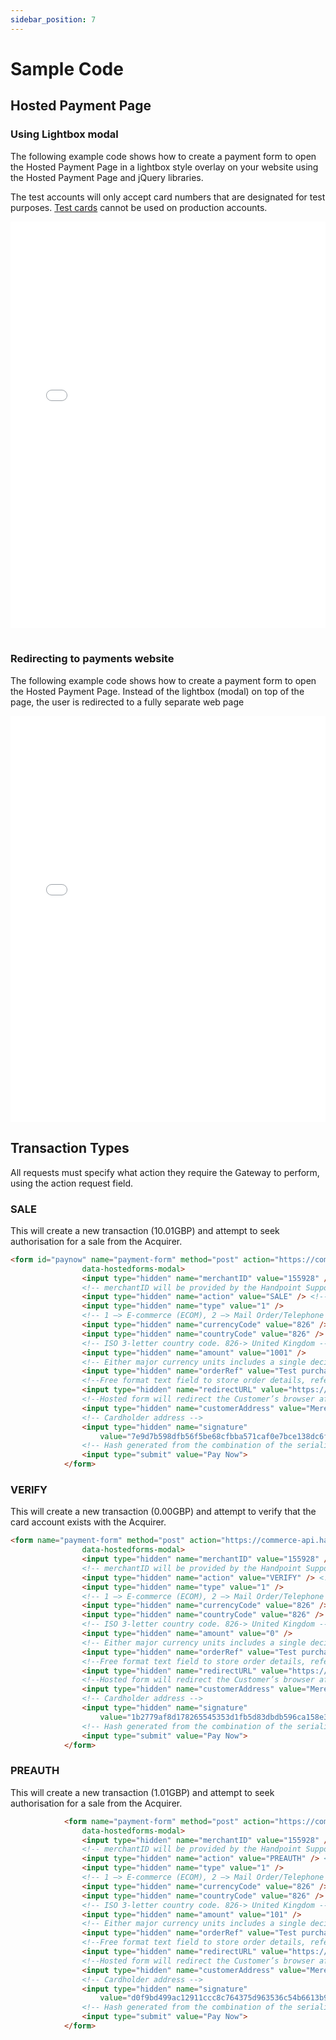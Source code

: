 ```yaml
---
sidebar_position: 7
---
```


# Sample Code




## Hosted Payment Page 

### Using Lightbox modal

The following example code shows how to create a payment form to open the Hosted Payment Page in a lightbox style overlay on your website using the Hosted Payment Page and jQuery libraries. 

The test accounts will only accept card numbers that are designated for test purposes. [Test cards](annexes#test-card-data) cannot be used on production accounts.


<iframe width="100%" height="650" src="//jsfiddle.net/MiguelGarcia/0hL4y7jv/36/embedded/html,result/dark/" allowfullscreen="allowfullscreen" allowpaymentrequest frameborder="0"></iframe>


<br/>
<br/>

### Redirecting to payments website
The following example code shows how to create a payment form to open the Hosted Payment Page. Instead of the  lightbox (modal) on top of the page, the user is redirected to a fully separate web page

<iframe width="100%" height="650" src="//jsfiddle.net/MiguelGarcia/jw0eL4hy/3/embedded/html,result/dark/" allowfullscreen="allowfullscreen" allowpaymentrequest frameborder="0"></iframe>

## Transaction Types

All requests must specify what action they require the Gateway to perform, using the action request field.

### SALE

This will create a new transaction (10.01GBP) and attempt to seek authorisation for a sale from the Acquirer. 

```html
<form id="paynow" name="payment-form" method="post" action="https://commerce-api.handpoint.com/hosted/modal/"
                data-hostedforms-modal>
                <input type="hidden" name="merchantID" value="155928" />
                <!-- merchantID will be provided by the Handpoint Support team -->
                <input type="hidden" name="action" value="SALE" /> <!-- action could be SALE, VERIFY or PREAUTH -->
                <input type="hidden" name="type" value="1" />
                <!-- 1 –> E-commerce (ECOM), 2 –> Mail Order/Telephone Order (MOTO), 9 –> Continuous Authority (CA) -->
                <input type="hidden" name="currencyCode" value="826" /> <!-- ISO 3-letter currency code. 826-> GBP -->
                <input type="hidden" name="countryCode" value="826" />
                <!-- ISO 3-letter country code. 826-> United Kingdom -->
                <input type="hidden" name="amount" value="1001" />
                <!-- Either major currency units includes a single decimal point such as ’10.99’; or minor currency units contains no decimal points such as ‘1099’.  -->
                <input type="hidden" name="orderRef" value="Test purchase" />
                <!--Free format text field to store order details, reference numbers, etc. for the Merchant’s records.-->
                <input type="hidden" name="redirectURL" value="https://www.handpoint.com" />
                <!--Hosted form will redirect the Customer’s browser after the transaction has been completed.-->
                <input type="hidden" name="customerAddress" value="Merevale Avenue Leicester LE10 2BU" />
                <!-- Cardholder address -->
                <input type="hidden" name="signature"
                    value="7e9d7b598dfb56f5be68cfbba571caf0e7bce138dc6f066a733c6f523fd96db745ff4909d64a37ccf1b5e99169c23dcdf6f298f381ea4f5236a3fe37e4760060" />
                <!-- Hash generated from the combination of the serialised request and this signing secret phrase -->
                <input type="submit" value="Pay Now">
            </form>
```
 

### VERIFY

This will create a new transaction (0.00GBP) and attempt to verify that the card account exists with the Acquirer. 

```html
<form name="payment-form" method="post" action="https://commerce-api.handpoint.com/hosted/modal/"
                data-hostedforms-modal>
                <input type="hidden" name="merchantID" value="155928" />
                <!-- merchantID will be provided by the Handpoint Support team -->
                <input type="hidden" name="action" value="VERIFY" /> <!-- action could be SALE, VERIFY or PREAUTH -->
                <input type="hidden" name="type" value="1" />
                <!-- 1 –> E-commerce (ECOM), 2 –> Mail Order/Telephone Order (MOTO), 9 –> Continuous Authority (CA) -->
                <input type="hidden" name="currencyCode" value="826" /> <!-- ISO 3-letter currency code. 826-> GBP -->
                <input type="hidden" name="countryCode" value="826" />
                <!-- ISO 3-letter country code. 826-> United Kingdom -->
                <input type="hidden" name="amount" value="0" />
                <!-- Either major currency units includes a single decimal point such as ’10.99’; or minor currency units contains no decimal points such as ‘1099’.  -->
                <input type="hidden" name="orderRef" value="Test purchase" />
                <!--Free format text field to store order details, reference numbers, etc. for the Merchant’s records.-->
                <input type="hidden" name="redirectURL" value="https://www.handpoint.com" />
                <!--Hosted form will redirect the Customer’s browser after the transaction has been completed.-->
                <input type="hidden" name="customerAddress" value="Merevale Avenue Leicester LE10 2BU" />
                <!-- Cardholder address -->
                <input type="hidden" name="signature"
                    value="1b2779af8d178265545353d1fb5d83dbdb596ca158e3d770c469010bd0c8cdf32f43e40e33d540c9b76222c75c3a1f456487f1c44655086352ffca0179065ef6" />
                <!-- Hash generated from the combination of the serialised request and this signing secret phrase -->
                <input type="submit" value="Pay Now">
            </form>
```            


 ### PREAUTH
This will create a new transaction (1.01GBP) and attempt to seek authorisation for a sale from the Acquirer.

```html
            <form name="payment-form" method="post" action="https://commerce-api.handpoint.com/hosted/modal/"
                data-hostedforms-modal>
                <input type="hidden" name="merchantID" value="155928" />
                <!-- merchantID will be provided by the Handpoint Support team -->
                <input type="hidden" name="action" value="PREAUTH" /> <!-- action could be SALE, VERIFY or PREAUTH -->
                <input type="hidden" name="type" value="1" />
                <!-- 1 –> E-commerce (ECOM), 2 –> Mail Order/Telephone Order (MOTO), 9 –> Continuous Authority (CA) -->
                <input type="hidden" name="currencyCode" value="826" /> <!-- ISO 3-letter currency code. 826-> GBP -->
                <input type="hidden" name="countryCode" value="826" />
                <!-- ISO 3-letter country code. 826-> United Kingdom -->
                <input type="hidden" name="amount" value="101" />
                <!-- Either major currency units includes a single decimal point such as ’1.01’; or minor currency units contains no decimal points such as ‘1099’.  -->
                <input type="hidden" name="orderRef" value="Test purchase" />
                <!--Free format text field to store order details, reference numbers, etc. for the Merchant’s records.-->
                <input type="hidden" name="redirectURL" value="https://www.handpoint.com" />
                <!--Hosted form will redirect the Customer’s browser after the transaction has been completed.-->
                <input type="hidden" name="customerAddress" value="Merevale Avenue Leicester LE10 2BU" />
                <!-- Cardholder address -->
                <input type="hidden" name="signature"
                    value="d0f9bd499ac12911ccc8c764375d963536c54b6613b91932a2b04b59b1c34019961fee69f9389bb1ea8d9fecdeaa8aec84d40566af9e52fb28793cf2b9a4a427" />
                <!-- Hash generated from the combination of the serialised request and this signing secret phrase -->
                <input type="submit" value="Pay Now">
            </form>
```